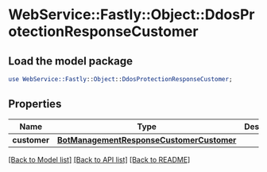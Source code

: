 # WebService::Fastly::Object::DdosProtectionResponseCustomer

## Load the model package
```perl
use WebService::Fastly::Object::DdosProtectionResponseCustomer;
```

## Properties
Name | Type | Description | Notes
------------ | ------------- | ------------- | -------------
**customer** | [**BotManagementResponseCustomerCustomer**](BotManagementResponseCustomerCustomer.md) |  | [optional] 

[[Back to Model list]](../README.md#documentation-for-models) [[Back to API list]](../README.md#documentation-for-api-endpoints) [[Back to README]](../README.md)


